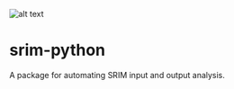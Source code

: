 ![alt text](https://travis-ci.org/costrouc/srim-python.svg?branch=master)

# srim-python

A package for automating SRIM input and output analysis.


